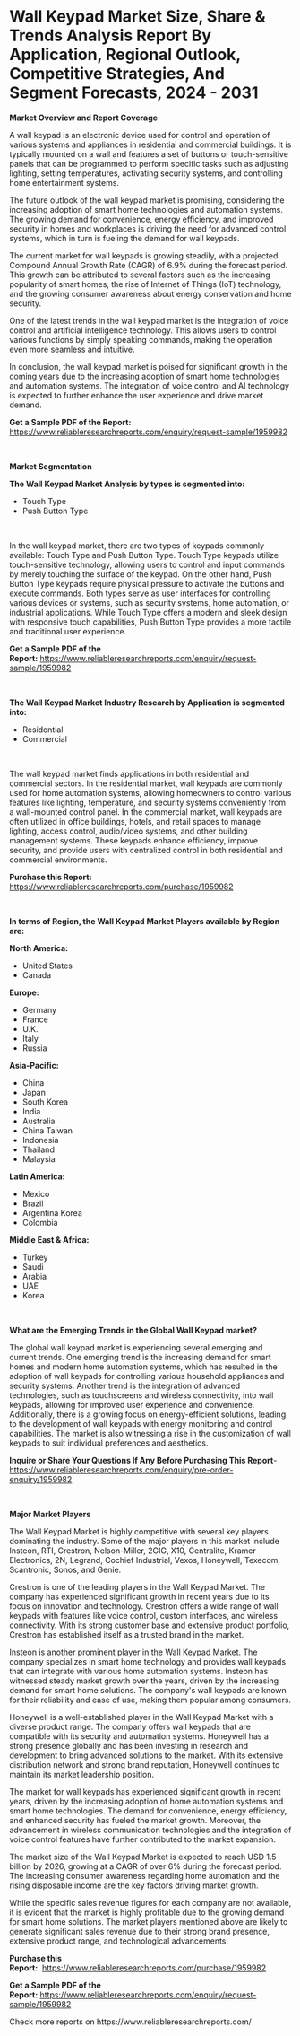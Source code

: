 <p><h1>Wall Keypad Market Size, Share & Trends Analysis Report By Application, Regional Outlook, Competitive Strategies, And Segment Forecasts, 2024 - 2031</h1></p><p><strong>Market Overview and Report Coverage</strong></p>
<p><p>A wall keypad is an electronic device used for control and operation of various systems and appliances in residential and commercial buildings. It is typically mounted on a wall and features a set of buttons or touch-sensitive panels that can be programmed to perform specific tasks such as adjusting lighting, setting temperatures, activating security systems, and controlling home entertainment systems.</p><p>The future outlook of the wall keypad market is promising, considering the increasing adoption of smart home technologies and automation systems. The growing demand for convenience, energy efficiency, and improved security in homes and workplaces is driving the need for advanced control systems, which in turn is fueling the demand for wall keypads.</p><p>The current market for wall keypads is growing steadily, with a projected Compound Annual Growth Rate (CAGR) of 6.9% during the forecast period. This growth can be attributed to several factors such as the increasing popularity of smart homes, the rise of Internet of Things (IoT) technology, and the growing consumer awareness about energy conservation and home security.</p><p>One of the latest trends in the wall keypad market is the integration of voice control and artificial intelligence technology. This allows users to control various functions by simply speaking commands, making the operation even more seamless and intuitive.</p><p>In conclusion, the wall keypad market is poised for significant growth in the coming years due to the increasing adoption of smart home technologies and automation systems. The integration of voice control and AI technology is expected to further enhance the user experience and drive market demand.</p></p>
<p><strong>Get a Sample PDF of the Report:</strong> <a href="https://www.reliableresearchreports.com/enquiry/request-sample/1959982">https://www.reliableresearchreports.com/enquiry/request-sample/1959982</a></p>
<p>&nbsp;</p>
<p><strong>Market Segmentation</strong></p>
<p><strong>The Wall Keypad Market Analysis by types is segmented into:</strong></p>
<p><ul><li>Touch Type</li><li>Push Button Type</li></ul></p>
<p>&nbsp;</p>
<p><p>In the wall keypad market, there are two types of keypads commonly available: Touch Type and Push Button Type. Touch Type keypads utilize touch-sensitive technology, allowing users to control and input commands by merely touching the surface of the keypad. On the other hand, Push Button Type keypads require physical pressure to activate the buttons and execute commands. Both types serve as user interfaces for controlling various devices or systems, such as security systems, home automation, or industrial applications. While Touch Type offers a modern and sleek design with responsive touch capabilities, Push Button Type provides a more tactile and traditional user experience.</p></p>
<p><strong>Get a Sample PDF of the Report:</strong>&nbsp;<a href="https://www.reliableresearchreports.com/enquiry/request-sample/1959982">https://www.reliableresearchreports.com/enquiry/request-sample/1959982</a></p>
<p>&nbsp;</p>
<p><strong>The Wall Keypad Market Industry Research by Application is segmented into:</strong></p>
<p><ul><li>Residential</li><li>Commercial</li></ul></p>
<p>&nbsp;</p>
<p><p>The wall keypad market finds applications in both residential and commercial sectors. In the residential market, wall keypads are commonly used for home automation systems, allowing homeowners to control various features like lighting, temperature, and security systems conveniently from a wall-mounted control panel. In the commercial market, wall keypads are often utilized in office buildings, hotels, and retail spaces to manage lighting, access control, audio/video systems, and other building management systems. These keypads enhance efficiency, improve security, and provide users with centralized control in both residential and commercial environments.</p></p>
<p><strong>Purchase this Report:</strong>&nbsp; <a href="https://www.reliableresearchreports.com/purchase/1959982">https://www.reliableresearchreports.com/purchase/1959982</a></p>
<p>&nbsp;</p>
<p><strong>In terms of Region, the Wall Keypad Market Players available by Region are:</strong></p>
<p>
    <p> <strong> North America: </strong>
        <ul>
            <li>United States</li>
            <li>Canada</li>
        </ul>
        </p> 
    <p> <strong> Europe: </strong>
        <ul>
            <li>Germany</li>
            <li>France</li>
            <li>U.K.</li>
            <li>Italy</li>
            <li>Russia</li>
        </ul>
        </p> 
    <p> <strong> Asia-Pacific: </strong>
        <ul>
            <li>China</li>
            <li>Japan</li>
            <li>South Korea</li>
            <li>India</li>
            <li>Australia</li>
            <li>China Taiwan</li>
            <li>Indonesia</li>
            <li>Thailand</li>
            <li>Malaysia</li>
        </ul>
        </p> 
    <p> <strong> Latin America: </strong>
        <ul>
            <li>Mexico</li>
            <li>Brazil</li>
            <li>Argentina Korea</li>
            <li>Colombia</li>
        </ul>
        </p> 
    <p> <strong> Middle East & Africa: </strong>
        <ul>
            <li>Turkey</li>
            <li>Saudi</li>
            <li>Arabia</li>
            <li>UAE</li>
            <li>Korea</li>
        </ul>
    </p>
    </p>
<p>&nbsp;</p>
<p><strong>What are the Emerging Trends in the Global Wall Keypad market?</strong></p>
<p><p>The global wall keypad market is experiencing several emerging and current trends. One emerging trend is the increasing demand for smart homes and modern home automation systems, which has resulted in the adoption of wall keypads for controlling various household appliances and security systems. Another trend is the integration of advanced technologies, such as touchscreens and wireless connectivity, into wall keypads, allowing for improved user experience and convenience. Additionally, there is a growing focus on energy-efficient solutions, leading to the development of wall keypads with energy monitoring and control capabilities. The market is also witnessing a rise in the customization of wall keypads to suit individual preferences and aesthetics.</p></p>
<p><strong>Inquire or Share Your Questions If Any Before Purchasing This Report</strong>- <a href="https://www.reliableresearchreports.com/enquiry/pre-order-enquiry/1959982">https://www.reliableresearchreports.com/enquiry/pre-order-enquiry/1959982</a></p>
<p>&nbsp;</p>
<p><strong>Major Market Players</strong></p>
<p><p>The Wall Keypad Market is highly competitive with several key players dominating the industry. Some of the major players in this market include Insteon, RTI, Crestron, Nelson-Miller, 2GIG, X10, Centralite, Kramer Electronics, 2N, Legrand, Cochief Industrial, Vexos, Honeywell, Texecom, Scantronic, Sonos, and Genie.</p><p>Crestron is one of the leading players in the Wall Keypad Market. The company has experienced significant growth in recent years due to its focus on innovation and technology. Crestron offers a wide range of wall keypads with features like voice control, custom interfaces, and wireless connectivity. With its strong customer base and extensive product portfolio, Crestron has established itself as a trusted brand in the market.</p><p>Insteon is another prominent player in the Wall Keypad Market. The company specializes in smart home technology and provides wall keypads that can integrate with various home automation systems. Insteon has witnessed steady market growth over the years, driven by the increasing demand for smart home solutions. The company's wall keypads are known for their reliability and ease of use, making them popular among consumers.</p><p>Honeywell is a well-established player in the Wall Keypad Market with a diverse product range. The company offers wall keypads that are compatible with its security and automation systems. Honeywell has a strong presence globally and has been investing in research and development to bring advanced solutions to the market. With its extensive distribution network and strong brand reputation, Honeywell continues to maintain its market leadership position.</p><p>The market for wall keypads has experienced significant growth in recent years, driven by the increasing adoption of home automation systems and smart home technologies. The demand for convenience, energy efficiency, and enhanced security has fueled the market growth. Moreover, the advancement in wireless communication technologies and the integration of voice control features have further contributed to the market expansion.</p><p>The market size of the Wall Keypad Market is expected to reach USD 1.5 billion by 2026, growing at a CAGR of over 6% during the forecast period. The increasing consumer awareness regarding home automation and the rising disposable income are the key factors driving market growth.</p><p>While the specific sales revenue figures for each company are not available, it is evident that the market is highly profitable due to the growing demand for smart home solutions. The market players mentioned above are likely to generate significant sales revenue due to their strong brand presence, extensive product range, and technological advancements.</p></p>
<p><strong>Purchase this Report:</strong>&nbsp;&nbsp;<a href="https://www.reliableresearchreports.com/purchase/1959982">https://www.reliableresearchreports.com/purchase/1959982</a></p>
<p></p>
<p><strong>Get a Sample PDF of the Report:</strong>&nbsp;<a href="https://www.reliableresearchreports.com/enquiry/request-sample/1959982">https://www.reliableresearchreports.com/enquiry/request-sample/1959982</a></p>
<p>Check more reports on https://www.reliableresearchreports.com/</p>